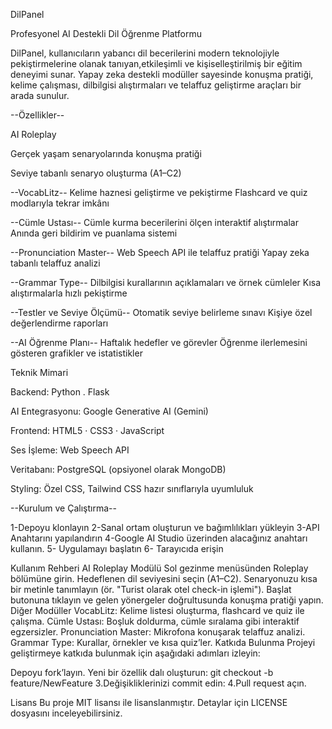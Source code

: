 DilPanel

Profesyonel AI Destekli Dil Öğrenme Platformu

DilPanel, kullanıcıların yabancı dil becerilerini modern teknolojiyle pekiştirmelerine olanak tanıyan,etkileşimli ve kişiselleştirilmiş bir eğitim deneyimi sunar. Yapay zeka destekli modüller sayesinde konuşma pratiği, kelime çalışması, dilbilgisi alıştırmaları ve telaffuz geliştirme araçları bir arada sunulur.

--Özellikler--

AI Roleplay

Gerçek yaşam senaryolarında konuşma pratiği

Seviye tabanlı senaryo oluşturma (A1–C2)

--VocabLitz-- Kelime haznesi geliştirme ve pekiştirme Flashcard ve quiz modlarıyla tekrar imkânı

--Cümle Ustası-- Cümle kurma becerilerini ölçen interaktif alıştırmalar Anında geri bildirim ve puanlama sistemi

--Pronunciation Master-- Web Speech API ile telaffuz pratiği Yapay zeka tabanlı telaffuz analizi

--Grammar Type-- Dilbilgisi kurallarının açıklamaları ve örnek cümleler Kısa alıştırmalarla hızlı pekiştirme

--Testler ve Seviye Ölçümü-- Otomatik seviye belirleme sınavı Kişiye özel değerlendirme raporları

--AI Öğrenme Planı-- Haftalık hedefler ve görevler Öğrenme ilerlemesini gösteren grafikler ve istatistikler

Teknik Mimari

Backend: Python . Flask

AI Entegrasyonu: Google Generative AI (Gemini)

Frontend: HTML5 · CSS3 · JavaScript

Ses İşleme: Web Speech API

Veritabanı: PostgreSQL (opsiyonel olarak MongoDB)

Styling: Özel CSS, Tailwind CSS hazır sınıflarıyla uyumluluk

--Kurulum ve Çalıştırma--

1-Depoyu klonlayın 2-Sanal ortam oluşturun ve bağımlılıkları yükleyin 3-API Anahtarını yapılandırın 4-Google AI Studio üzerinden alacağınız anahtarı kullanın. 5- Uygulamayı başlatın 6- Tarayıcıda erişin

Kullanım Rehberi
AI Roleplay Modülü
Sol gezinme menüsünden Roleplay bölümüne girin.
Hedeflenen dil seviyesini seçin (A1–C2).
Senaryonuzu kısa bir metinle tanımlayın (ör. "Turist olarak otel check-in işlemi").
Başlat butonuna tıklayın ve gelen yönergeler doğrultusunda konuşma pratiği yapın.
Diğer Modüller
VocabLitz: Kelime listesi oluşturma, flashcard ve quiz ile çalışma.
Cümle Ustası: Boşluk doldurma, cümle sıralama gibi interaktif egzersizler.
Pronunciation Master: Mikrofona konuşarak telaffuz analizi.
Grammar Type: Kurallar, örnekler ve kısa quiz’ler.
Katkıda Bulunma
Projeyi geliştirmeye katkıda bulunmak için aşağıdaki adımları izleyin:

Depoyu fork’layın.
Yeni bir özellik dalı oluşturun:
git checkout -b feature/NewFeature
3.Değişikliklerinizi commit edin: 4.Pull request açın.

Lisans
Bu proje MIT lisansı ile lisanslanmıştır. Detaylar için LICENSE dosyasını inceleyebilirsiniz.
